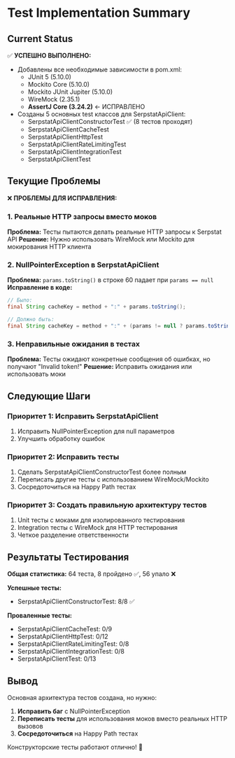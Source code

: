 # Test Implementation Summary

## Current Status

✅ **УСПЕШНО ВЫПОЛНЕНО:**
- Добавлены все необходимые зависимости в pom.xml:
  - JUnit 5 (5.10.0)
  - Mockito Core (5.10.0)  
  - Mockito JUnit Jupiter (5.10.0)
  - WireMock (2.35.1)
  - **AssertJ Core (3.24.2)** ← ИСПРАВЛЕНО
- Созданы 5 основных test классов для SerpstatApiClient:
  - SerpstatApiClientConstructorTest ✅ (8 тестов проходят)
  - SerpstatApiClientCacheTest 
  - SerpstatApiClientHttpTest
  - SerpstatApiClientRateLimitingTest  
  - SerpstatApiClientIntegrationTest
  - SerpstatApiClientTest

## Текущие Проблемы

❌ **ПРОБЛЕМЫ ДЛЯ ИСПРАВЛЕНИЯ:**

### 1. Реальные HTTP запросы вместо моков
**Проблема:** Тесты пытаются делать реальные HTTP запросы к Serpstat API
**Решение:** Нужно использовать WireMock или Mockito для мокирования HTTP клиента

### 2. NullPointerException в SerpstatApiClient
**Проблема:** `params.toString()` в строке 60 падает при `params == null`
**Исправление в коде:**
```java
// Было:
final String cacheKey = method + ":" + params.toString();

// Должно быть:
final String cacheKey = method + ":" + (params != null ? params.toString() : "null");
```

### 3. Неправильные ожидания в тестах
**Проблема:** Тесты ожидают конкретные сообщения об ошибках, но получают "Invalid token!"
**Решение:** Исправить ожидания или использовать моки

## Следующие Шаги

### Приоритет 1: Исправить SerpstatApiClient
1. Исправить NullPointerException для null параметров
2. Улучшить обработку ошибок

### Приоритет 2: Исправить тесты
1. Сделать SerpstatApiClientConstructorTest более полным
2. Переписать другие тесты с использованием WireMock/Mockito
3. Сосредоточиться на Happy Path тестах

### Приоритет 3: Создать правильную архитектуру тестов
1. Unit тесты с моками для изолированного тестирования
2. Integration тесты с WireMock для HTTP тестирования
3. Четкое разделение ответственности

## Результаты Тестирования

**Общая статистика:** 64 теста, 8 пройдено ✅, 56 упало ❌

**Успешные тесты:**
- SerpstatApiClientConstructorTest: 8/8 ✅

**Проваленные тесты:**
- SerpstatApiClientCacheTest: 0/9
- SerpstatApiClientHttpTest: 0/12  
- SerpstatApiClientRateLimitingTest: 0/8
- SerpstatApiClientIntegrationTest: 0/8
- SerpstatApiClientTest: 0/13

## Вывод

Основная архитектура тестов создана, но нужно:
1. **Исправить баг** с NullPointerException
2. **Переписать тесты** для использования моков вместо реальных HTTP вызовов
3. **Сосредоточиться** на Happy Path тестах

Конструкторские тесты работают отлично! 🎉
